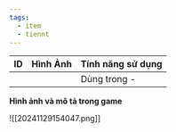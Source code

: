 ```yaml
---
tags:
  - item
  - tiennt
---
```


| ID  | Hình Ảnh | Tính năng sử dụng |
| --- | -------- | ----------------- |
|     |          | Dùng trong -      |

**Hình ảnh và mô tả trong game**

![[20241129154047.png]]